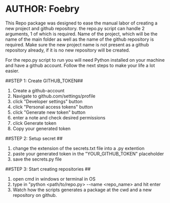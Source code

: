 # AUTHOR: Foebry

This Repo package was designed to ease the manual labor of creating a new project and github repository.
the repo.py script can handle 2 arguments, 1 of which is required.
Name of the project, which will be the name of the main folder as well as the name of the github repository is required.
Make sure the new project name is not present as a github repository already, if it is no new repository will be created.

For the repo.py script to run you will need Python installed on your machine and have a github account.
Follow the next steps to make your life a lot easier.

##STEP 1: Create GITHUB_TOKEN##
  1) Create a github-account
  2) Navigate to github.com/settings/profile
  3) click "Developer settings" button
  4) click "Personal access tokens" button
  5) click "Generate new token" button
  6) enter a note and check desired permissions
  7) click Generate token
  8) Copy your generated token

##STEP 2: Setup secret ##
  1) change the extension of the secrets.txt file into a .py extention
  2) paste your generated token in the "YOUR_GITHUB_TOKEN" placeholder
  3) save the secrets.py file

##STEP 3: Start creating repositories ##
  1) open cmd in windows or terminal in OS
  2) type in "python <path/to/repo.py> --name <repo_name> and hit enter
  3) Watch how the scripts generates a package at the cwd and a new repository on github.
